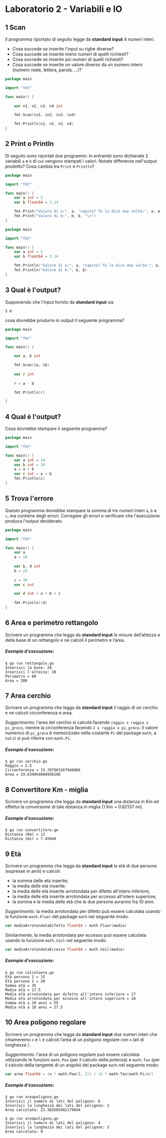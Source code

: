 # Laboratorio 2 - Variabili e IO
## 1 Scan

Il programma riportato di seguito legge da **standard input** 4 numeri interi.

* Cosa succede se inserite l'input su righe diverse?
* Cosa succede se inserite meno numeri di quelli richiesti?
* Cosa succede se inserite più numeri di quelli richiesti?
* Cosa succede se inserite un valore diverso da un numero intero (numero reale, lettera, parola, ...)?

```go
package main

import "fmt"

func main() {
	
	var n1, n2, n3, n4 int

	fmt.Scan(&n1, &n2, &n3, &n4)

	fmt.Println(n1, n2, n3, n4)
}
```

## 2 Print o Println

Di seguito sono riportati due programmi: in entrambi sono dichiarate 2 variabili `a` e `b` di cui vengono stampati i valori.
Notate differenze nell'output prodotto? Cosa cambia tra `Print` e `Println`?

```go 
package main

import "fmt"

func main() {
	var a int = 5
	var b float64 = 3.14

	fmt.Print("Valore di a:", a, "capito? Te lo dico due volte:", a, a, "...\n")
	fmt.Print("Valore di b:", b, b, "\n")
}
```

```go
package main

import "fmt"

func main() {
	var a int = 5
	var b float64 = 3.14

	fmt.Println("Valore di a:", a, "capito? Te lo dico due volte:", a, a, "...")
	fmt.Println("Valore di b:", b, b)
}
```

## 3 Qual è l'output?

Supponendo che l'input fornito da **standard input** sia 
```
5 6
```
cosa dovrebbe produrre in output il seguente programma?

```go
package main

import "fmt"

func main() {

	var a, b int

	fmt.Scan(&a, &b)
    
    var r int
    
	r = a - b

	fmt.Println(r)

}
```

## 4 Qual è l'output?

Cosa dovrebbe stampare il seguente programma?

```go
package main

import "fmt"

func main() {
	var a int = 10
	var b int = 20
	a = a + b
	var c int = a + b
	fmt.Println(c)
}
```

## 5 Trova l'errore

Questo programma dovrebbe stampare la somma di tre numeri interi `a`, `b` e `c`, ma contiene degli errori.
Corregere gli errori e verificare che l'esecuzione produca l'output desiderato.

```go
package main

import "fmt"

func main() {
	var a
	a = 10
	
	var b, d int
	b = 20
	
	c = 30
	var c int

	var d int = a + b + c
	
	fmt.Println((d)
}
```

## 6 Area e perimetro rettangolo

Scrivere un programma che legga da **standard input** le misure dell’altezza e della base di un rettangolo e ne calcoli il perimetro e l’area.

##### Esempio d'esecuzione:

```text
$ go run rettangolo.go
Inserisci la base: 20
Inserisci l'altezza: 10
Perimetro = 60
Area = 200
```

## 7 Area cerchio

Scrivere un programma che legga da **standard input** il raggio di un cerchio e ne calcoli circonferenza e area.

*Suggerimento:* l'area del cerchio si calcola facendo `raggio x raggio x pi_greco`, mentre la circonferenza facendo `2 x raggio x pi_greco`. Il valore numerico di `pi_greco` è memorizzato nella costante `Pi` del package `math`, a cui ci si può riferire con `math.Pi`.

##### Esempio d'esecuzione:

```text
$ go run cerchio.go
Raggio = 2.5
Circonferenza = 15.707963267948966
Area = 19.634954084936208
```

## 8 Convertitore Km - miglia

Scrivere un programma che legga da **standard input** una distanza in Km ed effettui la conversione di tale distanza in miglia (1 Km = 0.62137 mi).

##### Esempio d'esecuzione:

```text
$ go run convertitore.go
Distanza (Km) = 12
Distanza (mi) = 7.45644
```

## 9 Età

Scrivere un programma che legga da **standard input** le età di due persone (espresse in anni) e calcoli:

* la somma delle età inserite;
* la media delle età inserite;
* la media delle età inserite arrotondata per difetto all'intero inferiore;
* la media delle età inserite arrotondata per eccesso all'intero superiore;
* la somma e la media delle età che le due persone avranno fra 10 anni.

*Suggerimento:* 
la media arrotondata per difetto può essere calcolata usando la funzione `math.Floor` del package `math` nel seguente modo:
```go
var mediaArrotondataDifetto float64 = math.Floor(media)
```
Similarmente, la media arrotondata per eccesso può essere calcolata usando la funzione `math.Ceil` nel seguente modo:
```go
var mediaArrotondataEccesso float64 = math.Ceil(media)
```

##### Esempio d'esecuzione:

```text
$ go run calcoloeta.go 
Età persona 1 = 15
Età persona 2 = 20
Somma età = 35
Media età = 17.5
Media età arrotondata per difetto all'intero inferiore = 17
Media età arrotondata per eccesso all'intero superiore = 18
Somma età a 10 anni = 55
Media età a 10 anni = 27.5
```

## 10 Area poligono regolare

Scrivere un programma che legga da **standard input** due numeri interi che chiameremo `n` e `l` e calcoli l’area di un poligono regolare con `n` lati di lunghezza `l`.

*Suggerimento:* l'area di un poligono regolare può essere calcolata utilizzando le funzioni `math.Pow` (per il calcolo della potenza) e `math.Tan` (per il calcolo della tangente di un angolo) del package `math` nel seguente modo:
```go
var area float64 = (n * math.Pow(l, 2)) / (4 * math.Tan(math.Pi/n))
```

##### Esempio d'esecuzione:

```text
$ go run areapoligono.go 
Inserisci il numero di lati del poligono: 6
Inserisci la lunghezza dei lati del poligono: 3
Area calcolata: 23.382685902179844

$ go run areapoligono.go
Inserisci il numero di lati del poligono: 4
Inserisci la lunghezza dei lati del poligono: 3
Area calcolata: 9
```
